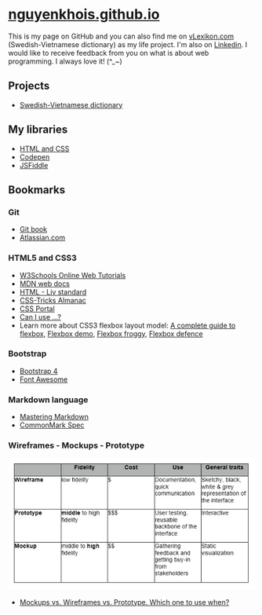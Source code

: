 # [nguyenkhois.github.io](https://nguyenkhois.github.io/)
This is my page on GitHub and you can also find me on [vLexikon.com](https://www.vlexikon.com) (Swedish-Vietnamese dictionary) as my life project. I'm also on [Linkedin](https://www.linkedin.com/in/khoi-le-b5225814b/). I would like to receive feedback from you on what is about web programming. I always love it! (^_~)

## **Projects**
* [Swedish-Vietnamese dictionary](https://www.vlexikon.com)

## **My libraries**
* [HTML and CSS](https://github.com/nguyenkhois/library-html-css)
* [Codepen](https://codepen.io/khois/)
* [JSFiddle](https://jsfiddle.net/user/khoile/fiddles/)

## **Bookmarks**
### Git
* [Git book](https://git-scm.com/book/)
* [Atlassian.com](https://www.atlassian.com/git/tutorials/what-is-git)

### HTML5 and CSS3
* [W3Schools Online Web Tutorials](https://www.w3schools.com)
* [MDN web docs](https://developer.mozilla.org/en-US/)
* [HTML - Liv standard](https://html.spec.whatwg.org/multipage/)
* [CSS-Tricks Almanac](https://css-tricks.com/almanac/)
* [CSS Portal](http://www.cssportal.com/)
* [Can I use ...?](https://caniuse.com/)
* Learn more about CSS3 flexbox layout model: [A complete guide to flexbox](https://css-tricks.com/snippets/css/a-guide-to-flexbox/), [Flexbox demo](http://blog.krawaller.se/flexboxdemo/), [Flexbox froggy](http://flexboxfroggy.com/), [Flexbox defence](http://www.flexboxdefense.com/)

### Bootstrap
* [Bootstrap 4](https://getbootstrap.com/docs/4.0/getting-started/introduction/)
* [Font Awesome](http://fontawesome.io/)

### Markdown language
* [Mastering Markdown](https://guides.github.com/features/mastering-markdown/)
* [CommonMark Spec](http://spec.commonmark.org/)

### Wireframes - Mockups - Prototype
![UX Sum-up](/images/ux-table.jpg "UX Sum-up")
* [Mockups vs. Wireframes vs. Prototype. Which one to use when?](https://blog.prototypr.io/mockups-vs-wireframes-vs-prototype-which-one-to-use-when-1f8e0cea957f)